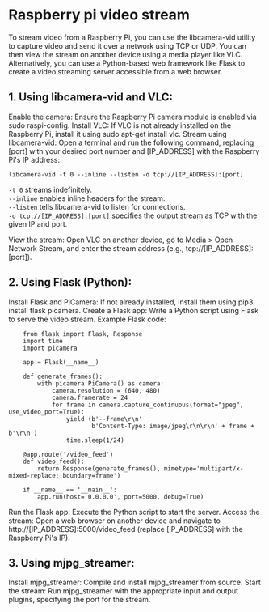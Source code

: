 # Raspberry pi video stream
To stream video from a Raspberry Pi, you can use the libcamera-vid utility to capture video and send it over a network using TCP or UDP. You can then view the stream on another device using a media player like VLC. Alternatively, you can use a Python-based web framework like Flask to create a video streaming server accessible from a web browser. </br>

## 1. Using libcamera-vid and VLC:
Enable the camera: Ensure the Raspberry Pi camera module is enabled via sudo raspi-config. 
Install VLC: If VLC is not already installed on the Raspberry Pi, install it using sudo apt-get install vlc. 
Stream using libcamera-vid: Open a terminal and run the following command, replacing [port] with your desired port number and [IP_ADDRESS] with the Raspberry Pi's IP address: 

```
libcamera-vid -t 0 --inline --listen -o tcp://[IP_ADDRESS]:[port]
```
```-t 0``` streams indefinitely. </br>
```--inline``` enables inline headers for the stream. </br>
```--listen``` tells libcamera-vid to listen for connections. </br>
```-o tcp://[IP_ADDRESS]:[port]``` specifies the output stream as TCP with the given IP and port. </br>

View the stream: Open VLC on another device, go to Media > Open Network Stream, and enter the stream address (e.g., tcp://[IP_ADDRESS]:[port]).

## 2. Using Flask (Python):
Install Flask and PiCamera: If not already installed, install them using pip3 install flask picamera. 
Create a Flask app: Write a Python script using Flask to serve the video stream. 
Example Flask code:
```
    from flask import Flask, Response
    import time
    import picamera

    app = Flask(__name__)

    def generate_frames():
        with picamera.PiCamera() as camera:
            camera.resolution = (640, 480)
            camera.framerate = 24
            for frame in camera.capture_continuous(format="jpeg", use_video_port=True):
                yield (b'--frame\r\n'
                       b'Content-Type: image/jpeg\r\n\r\n' + frame + b'\r\n')
                time.sleep(1/24)

    @app.route('/video_feed')
    def video_feed():
        return Response(generate_frames(), mimetype='multipart/x-mixed-replace; boundary=frame')

    if __name__ == '__main__':
        app.run(host='0.0.0.0', port=5000, debug=True)
```

Run the Flask app: Execute the Python script to start the server. 
Access the stream: Open a web browser on another device and navigate to http://[IP_ADDRESS]:5000/video_feed (replace [IP_ADDRESS] with the Raspberry Pi's IP).

## 3. Using mjpg_streamer:
Install mjpg_streamer: Compile and install mjpg_streamer from source.
Start the stream: Run mjpg_streamer with the appropriate input and output plugins, specifying the port for the stream. 